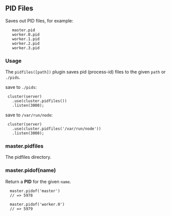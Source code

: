 
## PID Files

 Saves out PID files, for example:
 
       master.pid
       worker.0.pid
       worker.1.pid
       worker.2.pid
       worker.3.pid

### Usage

The `pidfiles([path])` plugin saves pid (process-id) files to the given `path` or `./pids`.

save to `./pids`:

     cluster(server)
       .use(cluster.pidfiles())
       .listen(3000);

save to `/var/run/node`:

     cluster(server)
       .use(cluster.pidfiles('/var/run/node'))
       .listen(3000);

### master.pidfiles

  The pidfiles directory.

### master.pidof(name)

  Return a __PID__ for the given `name`.

      master.pidof('master')
      // => 5978

      master.pidof('worker.0')
      // => 5979
      
